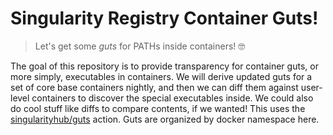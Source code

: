 # Singularity Registry Container Guts!

> Let's get some *guts* for PATHs inside containers! 🤓

The goal of this repository is to provide transparency for container guts, or
more simply, executables in containers. We will derive updated guts for
a set of core base containers nightly, and then we can diff them against
user-level containers to discover the special executables inside. We could
also do cool stuff like diffs to compare contents, if we wanted! This
uses the [singularityhub/guts](https://github.com/singularityhub/guts) action.
Guts are organized by docker namespace here.
